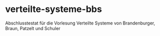 # verteilte-systeme-bbs
Abschlusstestat für die Vorlesung Verteilte Systeme von Brandenburger, Braun, Patzelt und Schuler
